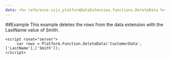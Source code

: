 ```yaml
---
data: <%= reference.ssjs_platformDataExtension.functions.DeleteData %>
---
```


##Example
This example deletes the rows from the data extension with the LastName value of Smith.
```
<script runat="server">
     var rows = Platform.Function.DeleteData('CustomerData',['LastName'],['Smith']);
</script>
```
